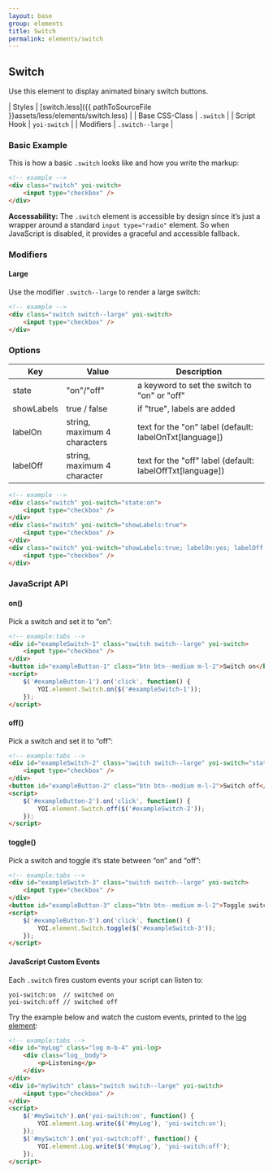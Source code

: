 ```yaml
---
layout: base
group: elements
title: Switch
permalink: elements/switch
---
```


## Switch

Use this element to display animated binary switch buttons.

| Styles         | [switch.less]({{ pathToSourceFile }}assets/less/elements/switch.less) |
| Base CSS-Class | `.switch`                                                             |
| Script Hook    | `yoi-switch`                                                          |
| Modifiers      | `.switch--large`                                                      |

### Basic Example

This is how a basic `.switch` looks like and how you write the markup:

```html
<!-- example -->
<div class="switch" yoi-switch>
    <input type="checkbox" />
</div>
```

<p class="hint"><b>Accessability:</b> The <code>.switch</code> element is accessible by design since it’s just a wrapper around a standard <code>input type="radio"</code> element. So when JavaScript is disabled, it provides a graceful and accessible fallback.</p>

### Modifiers

#### Large

Use the modifier `.switch--large` to render a large switch:

```html
<!-- example -->
<div class="switch switch--large" yoi-switch>
    <input type="checkbox" />
</div>
```

### Options

| Key | Value | Description |
| - | - | - |
| state      | "on"/"off" | a keyword to set the switch to "on" or "off" |
| showLabels | true / false | if "true", labels are added |
| labelOn    | string, maximum 4 characters | text for the "on" label (default: labelOnTxt[language]) |
| labelOff   | string, maximum 4 character | text for the "off" label (default: labelOffTxt[language]) |

```html
<!-- example -->
<div class="switch" yoi-switch="state:on">
    <input type="checkbox" />
</div>
<div class="switch" yoi-switch="showLabels:true">
    <input type="checkbox" />
</div>
<div class="switch" yoi-switch="showLabels:true; labelOn:yes; labelOff:no;">
    <input type="checkbox" />
</div>
```

### JavaScript API

#### on()

Pick a switch and set it to “on”:

```html
<!-- example:tabs -->
<div id="exampleSwitch-1" class="switch switch--large" yoi-switch>
    <input type="checkbox" />
</div>
<button id="exampleButton-1" class="btn btn--medium m-l-2">Switch on</button>
<script>
    $('#exampleButton-1').on('click', function() {
        YOI.element.Switch.on($('#exampleSwitch-1'));
    });
</script>
```

#### off()

Pick a switch and set it to “off”:

```html
<!-- example:tabs -->
<div id="exampleSwitch-2" class="switch switch--large" yoi-switch="state:on">
    <input type="checkbox" />
</div>
<button id="exampleButton-2" class="btn btn--medium m-l-2">Switch off</button>
<script>
    $('#exampleButton-2').on('click', function() {
        YOI.element.Switch.off($('#exampleSwitch-2'));
    });
</script>
```

#### toggle()

Pick a switch and toggle it’s state between “on” and “off”:

```html
<!-- example:tabs -->
<div id="exampleSwitch-3" class="switch switch--large" yoi-switch>
    <input type="checkbox" />
</div>
<button id="exampleButton-3" class="btn btn--medium m-l-2">Toggle switch</button>
<script>
    $('#exampleButton-3').on('click', function() {
        YOI.element.Switch.toggle($('#exampleSwitch-3'));
    });
</script>
```

#### JavaScript Custom Events

Each `.switch` fires custom events your script can listen to:

```
yoi-switch:on  // switched on
yoi-switch:off // switched off
```

Try the example below and watch the custom events, printed to the [log element](elements/log.html):

```html
<!-- example:tabs -->
<div id="myLog" class="log m-b-4" yoi-log>
    <div class="log__body">
        <p>Listening</p>
    </div>
</div>
<div id="mySwitch" class="switch switch--large" yoi-switch>
    <input type="checkbox" />
</div>
<script>
    $('#mySwitch').on('yoi-switch:on', function() {
        YOI.element.Log.write($('#myLog'), 'yoi-switch:on');
    });
    $('#mySwitch').on('yoi-switch:off', function() {
        YOI.element.Log.write($('#myLog'), 'yoi-switch:off');
    });
</script>
```